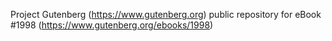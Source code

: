 Project Gutenberg (https://www.gutenberg.org) public repository for eBook #1998 (https://www.gutenberg.org/ebooks/1998)
